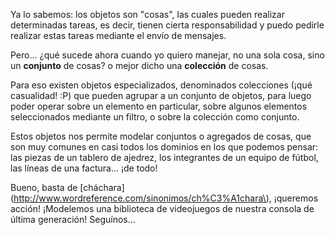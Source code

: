 Ya lo sabemos: los objetos son "cosas", las cuales pueden realizar determinadas tareas, es decir, tienen cierta responsabilidad y puedo pedirle realizar estas tareas mediante el envío de mensajes.

Pero... ¿qué sucede ahora cuando yo quiero manejar, no una sola cosa, sino un **conjunto** de cosas? o mejor dicho una **colección** de cosas.

Para eso existen objetos especializados, denominados colecciones (¡qué casualidad! :P) que pueden agrupar a un conjunto de objetos, para luego poder operar sobre un elemento en particular, sobre algunos elementos seleccionados mediante un filtro, o sobre la colección como conjunto.

Estos objetos nos permite modelar conjuntos o agregados de cosas, que son muy comunes en casi todos los dominios en los que podemos pensar: las piezas de un tablero de ajedrez, los integrantes de un equipo de fútbol, las líneas de una factura... ¡de todo!

Bueno, basta de [cháchara](http://www.wordreference.com/sinonimos/ch%C3%A1chara\), ¡queremos acción! ¡Modelemos una biblioteca de videojuegos de nuestra consola de última generación! Seguínos...
